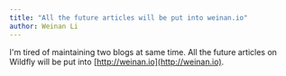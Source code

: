 ```yaml
---
title: "All the future articles will be put into weinan.io"
author: Weinan Li
---
```


I'm tired of maintaining two blogs at same time. All the future articles on Wildfly will be put into [http://weinan.io](http://weinan.io).
